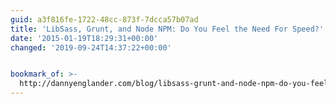 ```yaml
---
guid: a3f816fe-1722-48cc-873f-7dcca57b07ad
title: 'LibSass, Grunt, and Node NPM: Do You Feel the Need For Speed?'
date: '2015-01-19T18:29:31+00:00'
changed: '2019-09-24T14:37:22+00:00'


bookmark_of: >-
  http://dannyenglander.com/blog/libsass-grunt-and-node-npm-do-you-feel-need-speed
---
```




